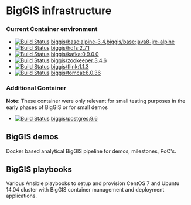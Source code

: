 # BigGIS infrastructure

### Current Container environment

* [![Build Status](https://api.travis-ci.org/biggis-project/biggis-base.svg)](https://travis-ci.org/biggis-project/biggis-base) [biggis/base:alpine-3.4](https://github.com/biggis-project/biggis-base),[biggis/base:java8-jre-alpine](https://github.com/biggis-project/biggis-base)
* [![Build Status](https://api.travis-ci.org/biggis-project/biggis-hdfs.svg)](https://travis-ci.org/biggis-project/biggis-hdfs) [biggis/hdfs:2.7.1](https://github.com/biggis-project/biggis-hdfs)
* [![Build Status](https://api.travis-ci.org/biggis-project/biggis-kafka.svg)](https://travis-ci.org/biggis-project/biggis-kafka) [biggis/kafka:0.9.0.0](https://github.com/biggis-project/biggis-kafka)
* [![Build Status](https://api.travis-ci.org/biggis-project/biggis-zookeeper.svg)](https://travis-ci.org/biggis-project/biggis-zookeeper) [biggis/zookeeper:3.4.6](https://github.com/biggis-project/biggis-zookeeper)
* [![Build Status](https://api.travis-ci.org/biggis-project/biggis-base.svg)](https://travis-ci.org/biggis-project/biggis-flink) [biggis/flink:1.1.3](https://github.com/biggis-project/biggis-flink)
* [![Build Status](https://api.travis-ci.org/biggis-project/biggis-tomcat.svg)](https://travis-ci.org/biggis-project/biggis-tomcat) [biggis/tomcat:8.0.36](https://github.com/biggis-project/biggis-tomcat)

### Additional Container

**Note**: These container were only relevant for small testing purposes in the early phases of BigGIS or for small demos
* [![Build Status](https://api.travis-ci.org/biggis-project/biggis-postgres.svg)](https://travis-ci.org/biggis-project/biggis-postgres) [biggis/postgres:9.6](https://github.com/biggis-project/biggis-postgres)

## BigGIS demos
Docker based analytical BigGIS pipeline for demos, milestones, PoC's.

## BigGIS playbooks
Various Ansible playbooks to setup and provision CentOS 7 and Ubuntu 14.04 cluster with BigGIS container management and deployment applications.
